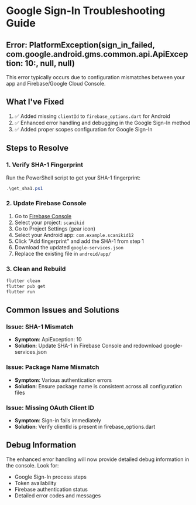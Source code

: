 # Google Sign-In Troubleshooting Guide

## Error: PlatformException(sign_in_failed, com.google.android.gms.common.api.ApiException: 10:, null, null)

This error typically occurs due to configuration mismatches between your app and Firebase/Google Cloud Console.

## What I've Fixed

1. ✅ Added missing `clientId` to `firebase_options.dart` for Android
2. ✅ Enhanced error handling and debugging in the Google Sign-In method
3. ✅ Added proper scopes configuration for Google Sign-In

## Steps to Resolve

### 1. Verify SHA-1 Fingerprint

Run the PowerShell script to get your SHA-1 fingerprint:
```powershell
.\get_sha1.ps1
```

### 2. Update Firebase Console

1. Go to [Firebase Console](https://console.firebase.google.com/)
2. Select your project: `scanikid`
3. Go to Project Settings (gear icon)
4. Select your Android app: `com.example.scanikid12`
5. Click "Add fingerprint" and add the SHA-1 from step 1
6. Download the updated `google-services.json`
7. Replace the existing file in `android/app/`

### 3. Clean and Rebuild

```bash
flutter clean
flutter pub get
flutter run
```

## Common Issues and Solutions

### Issue: SHA-1 Mismatch
- **Symptom**: ApiException: 10
- **Solution**: Update SHA-1 in Firebase Console and redownload google-services.json

### Issue: Package Name Mismatch
- **Symptom**: Various authentication errors
- **Solution**: Ensure package name is consistent across all configuration files

### Issue: Missing OAuth Client ID
- **Symptom**: Sign-in fails immediately
- **Solution**: Verify clientId is present in firebase_options.dart

## Debug Information

The enhanced error handling will now provide detailed debug information in the console. Look for:
- Google Sign-In process steps
- Token availability
- Firebase authentication status
- Detailed error codes and messages
